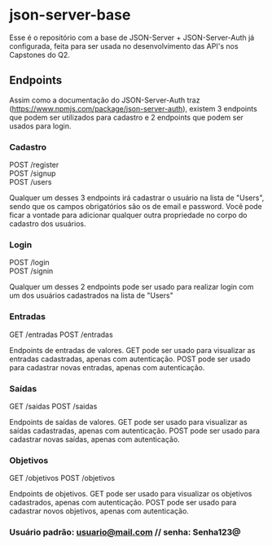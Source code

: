 # json-server-base

Esse é o repositório com a base de JSON-Server + JSON-Server-Auth já configurada, feita para ser usada no desenvolvimento das API's nos Capstones do Q2.

## Endpoints

Assim como a documentação do JSON-Server-Auth traz (https://www.npmjs.com/package/json-server-auth), existem 3 endpoints que podem ser utilizados para cadastro e 2 endpoints que podem ser usados para login.

### Cadastro

POST /register <br/>
POST /signup <br/>
POST /users

Qualquer um desses 3 endpoints irá cadastrar o usuário na lista de "Users", sendo que os campos obrigatórios são os de email e password.
Você pode ficar a vontade para adicionar qualquer outra propriedade no corpo do cadastro dos usuários.

### Login

POST /login <br/>
POST /signin

Qualquer um desses 2 endpoints pode ser usado para realizar login com um dos usuários cadastrados na lista de "Users"

### Entradas

GET /entradas
POST /entradas

Endpoints de entradas de valores.
GET pode ser usado para visualizar as entradas cadastradas, apenas com autenticação.
POST pode ser usado para cadastrar novas entradas, apenas com autenticação.

### Saídas

GET /saidas
POST /saidas

Endpoints de saídas de valores.
GET pode ser usado para visualizar as saídas cadastradas, apenas com autenticação.
POST pode ser usado para cadastrar novas saídas, apenas com autenticação.

### Objetivos

GET /objetivos
POST /objetivos

Endpoints de objetivos.
GET pode ser usado para visualizar os objetivos cadastrados, apenas com autenticação.
POST pode ser usado para cadastrar novos objetivos, apenas com autenticação.

### Usuário padrão: usuario@mail.com // senha: Senha123@
